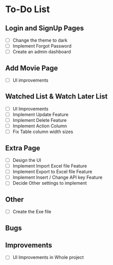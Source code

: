 # To-Do List

## Login and SignUp Pages
- [ ] Change the theme to dark
- [ ] Implement Forgot Password
- [ ] Create an admin dashboard

## Add Movie Page
- [ ] UI improvements

## Watched List & Watch Later List
- [ ] UI Improvements 
- [ ] Implement Update Feature
- [ ] Implement Delete Feature
- [ ] Implement Action Column 
- [ ] Fix Table column width sizes

## Extra Page
- [ ] Design the UI
- [ ] Implement Import Excel file Feature
- [ ] Implement Export to Excel file Feature
- [ ] Implement Insert / Change  API key Feature
- [ ] Decide Other settings to implement

## Other
- [ ] Create the Exe file


## Bugs


## Improvements
- [ ] UI Improvements in Whole project
